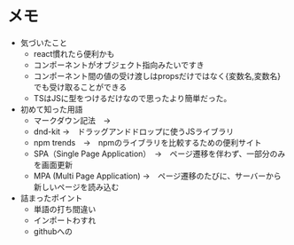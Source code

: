 # メモ
* 気づいたこと
    * react慣れたら便利かも
    * コンポーネントがオブジェクト指向みたいですき
    * コンポーネント間の値の受け渡しはpropsだけではなく{変数名,変数名}でも受け取ることができる
    * TSはJSに型をつけるだけなので思ったより簡単だった。
* 初めて知った用語
    * マークダウン記法　→　
    * dnd-kit →　ドラッグアンドドロップに使うJSライブラリ
    * npm trends　→　npmのライブラリを比較するための便利サイト
    * SPA（Single Page Application）　→　ページ遷移を伴わず、一部分のみを画面更新
    * MPA (Multi Page Application) →　ページ遷移のたびに、サーバーから新しいページを読み込む
* 詰まったポイント
    * 単語の打ち間違い
    * インポートわすれ
    * githubへの



